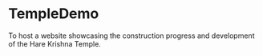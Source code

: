 # TempleDemo
To host a website showcasing the construction progress and development of the Hare Krishna Temple.
